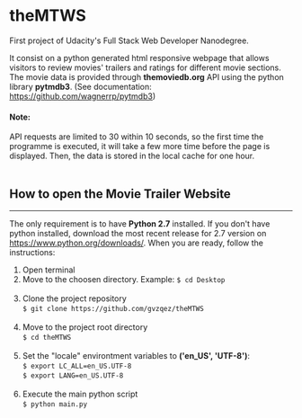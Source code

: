 # theMTWS
First project of Udacity's Full Stack Web Developer Nanodegree.

It consist on a python generated html responsive webpage that allows visitors to review movies' trailers and ratings for different movie sections. The movie data is provided through **themoviedb.org** API using the python library **pytmdb3**. (See documentation: https://github.com/wagnerrp/pytmdb3)
<br />
#### Note:
API requests are limited to 30 within 10 seconds, so the first time the programme is executed, it will take a few more time before the page is displayed. Then, the data is stored in the local cache for one hour.
<br />
<br />
## How to open the Movie Trailer Website
--------------
The only requirement is to have **Python 2.7** installed. If you don't have python installed, download the most recent release for 2.7 version on https://www.python.org/downloads/. When you are ready, follow the instructions:
<br />
1. Open terminal
2. Move to the choosen directory. Example:  ```$ cd Desktop```<br /><br />
3. Clone the project repository <br />
```$ git clone https://github.com/gvzqez/theMTWS```<br /><br />
4. Move to the project root directory <br />
 ```$ cd theMTWS```<br /><br />
5. Set the "locale" environtment variables to **('en_US', 'UTF-8')**: <br />
```$ export LC_ALL=en_US.UTF-8``` <br />
 ```$ export LANG=en_US.UTF-8```<br /><br />
6. Execute the main python script <br />
 ```$ python main.py```



